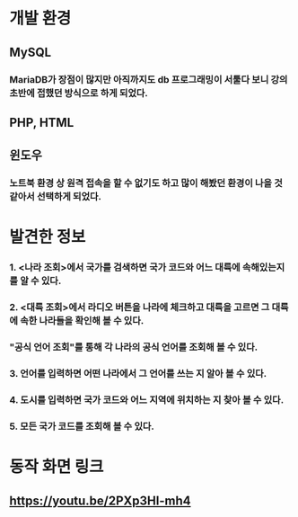 # 개발 환경
## MySQL
### MariaDB가 장점이 많지만 아직까지도 db 프로그래밍이 서툴다 보니 강의 초반에 접했던 방식으로 하게 되었다.
## PHP, HTML
## 윈도우
### 노트북 환경 상 원격 접속을 할 수 없기도 하고 많이 해봤던 환경이 나을 것 같아서 선택하게 되었다.

# 발견한 정보 
### 1. <나라 조회>에서 국가를 검색하면 국가 코드와 어느 대륙에 속해있는지를 알 수 있다. 
### 2. <대륙 조회>에서 라디오 버튼을 나라에 체크하고 대륙을 고르면 그 대륙에 속한 나라들을 확인해 볼 수 있다.
### "공식 언어 조회"를 통해 각 나라의 공식 언어를 조회해 볼 수 있다.
### 3. 언어를 입력하면 어떤 나라에서 그 언어를 쓰는 지 알아 볼 수 있다.
### 4. 도시를 입력하면 국가 코드와 어느 지역에 위치하는 지 찾아 볼 수 있다.
### 5. 모든 국가 코드를 조회해 볼 수 있다.

# 동작 화면 링크
 ## https://youtu.be/2PXp3Hl-mh4
